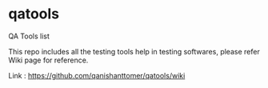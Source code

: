 # qatools

QA Tools list 

This repo includes all the testing tools help in testing softwares, please refer Wiki page for reference.

Link : https://github.com/qanishanttomer/qatools/wiki
